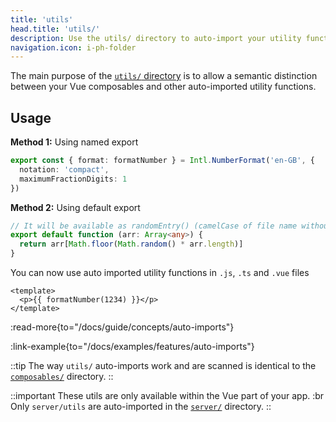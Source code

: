 ```yaml
---
title: 'utils'
head.title: 'utils/'
description: Use the utils/ directory to auto-import your utility functions throughout your application.
navigation.icon: i-ph-folder
---
```


The main purpose of the [`utils/` directory](/docs/guide/directory-structure/utils) is to allow a semantic distinction between your Vue composables and other auto-imported utility functions.

## Usage

**Method 1:** Using named export

```ts twoslash [utils/index.ts]
export const { format: formatNumber } = Intl.NumberFormat('en-GB', {
  notation: 'compact',
  maximumFractionDigits: 1
})
```

**Method 2:** Using default export

```ts twoslash [utils/random-entry.ts or utils/randomEntry.ts]
// It will be available as randomEntry() (camelCase of file name without extension)
export default function (arr: Array<any>) {
  return arr[Math.floor(Math.random() * arr.length)]
}
```

You can now use auto imported utility functions in `.js`, `.ts` and `.vue` files

```vue [app.vue]
<template>
  <p>{{ formatNumber(1234) }}</p>
</template>
```

:read-more{to="/docs/guide/concepts/auto-imports"}

:link-example{to="/docs/examples/features/auto-imports"}

::tip
The way `utils/` auto-imports work and are scanned is identical to the [`composables/`](/docs/guide/directory-structure/composables) directory.
::

::important
These utils are only available within the Vue part of your app. :br
Only `server/utils` are auto-imported in the [`server/`](/docs/guide/directory-structure/server#server-utilities) directory.
::
